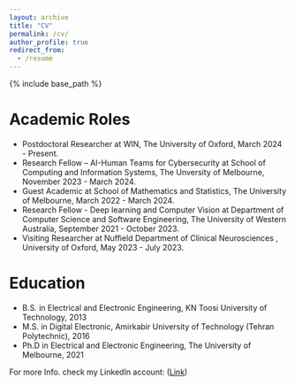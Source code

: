 ```yaml
---
layout: archive
title: "CV"
permalink: /cv/
author_profile: true
redirect_from:
  - /resume
---
```


{% include base_path %}

Academic Roles
======
* Postdoctoral Researcher at WIN, The University of Oxford, March 2024 - Present.
* Research Fellow – AI-Human Teams for Cybersecurity at School of Computing and Information Systems, The Unversity of Melbourne, November 2023 - March 2024.
* Guest Academic at School of Mathematics and Statistics, The University of Melbourne, March 2022 - March 2024.
* Research Fellow - Deep learning and Computer Vision at Department of Computer Science and Software Engineering, The University of Western Australia, September 2021 - October 2023.
* Visiting Researcher at Nuffield Department of Clinical Neurosciences , University of Oxford, May 2023 - July 2023. 

Education
======
* B.S. in Electrical and Electronic Engineering, KN Toosi University of Technology, 2013
* M.S. in Digital Electronic, Amirkabir University of Technology (Tehran Polytechnic), 2016
* Ph.D in Electrical and Electronic Engineering, The University of Melbourne, 2021 

For more Info. check my LinkedIn account: ([Link](https://www.linkedin.com/in/aref-miri-rekavandi-41820698/))